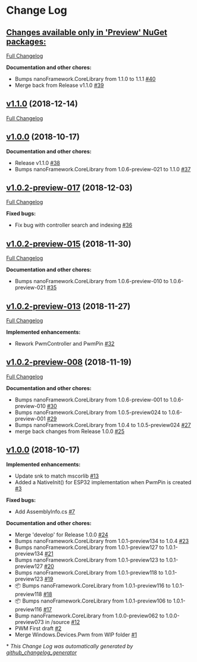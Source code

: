 # Change Log

## [**Changes available only in 'Preview' NuGet packages:**](https://github.com/nanoframework/lib-Windows.Devices.Pwm/tree/HEAD)

[Full Changelog](https://github.com/nanoframework/lib-Windows.Devices.Pwm/compare/v1.1.0...HEAD)

**Documentation and other chores:**

- Bumps nanoFramework.CoreLibrary from 1.1.0 to 1.1.1 [\#40](https://github.com/nanoframework/lib-Windows.Devices.Pwm/pull/40)
- Merge back from Release v1.1.0 [\#39](https://github.com/nanoframework/lib-Windows.Devices.Pwm/pull/39)

## [v1.1.0](https://github.com/nanoframework/lib-Windows.Devices.Pwm/tree/v1.1.0) (2018-12-14)
[Full Changelog](https://github.com/nanoframework/lib-Windows.Devices.Pwm/compare/v1.0.2-preview-017...v1.1.0)

## [v1.0.0](https://github.com/nanoframework/lib-Windows.Devices.Pwm/tree/v1.0.0) (2018-10-17)
**Documentation and other chores:**

- Release v1.1.0 [\#38](https://github.com/nanoframework/lib-Windows.Devices.Pwm/pull/38)
- Bumps nanoFramework.CoreLibrary from 1.0.6-preview-021 to 1.1.0 [\#37](https://github.com/nanoframework/lib-Windows.Devices.Pwm/pull/37)

## [v1.0.2-preview-017](https://github.com/nanoframework/lib-Windows.Devices.Pwm/tree/v1.0.2-preview-017) (2018-12-03)
[Full Changelog](https://github.com/nanoframework/lib-Windows.Devices.Pwm/compare/v1.0.2-preview-015...v1.0.2-preview-017)

**Fixed bugs:**

- Fix bug with controller search and indexing [\#36](https://github.com/nanoframework/lib-Windows.Devices.Pwm/pull/36)

## [v1.0.2-preview-015](https://github.com/nanoframework/lib-Windows.Devices.Pwm/tree/v1.0.2-preview-015) (2018-11-30)
[Full Changelog](https://github.com/nanoframework/lib-Windows.Devices.Pwm/compare/v1.0.2-preview-013...v1.0.2-preview-015)

**Documentation and other chores:**

- Bumps nanoFramework.CoreLibrary from 1.0.6-preview-010 to 1.0.6-preview-021 [\#35](https://github.com/nanoframework/lib-Windows.Devices.Pwm/pull/35)

## [v1.0.2-preview-013](https://github.com/nanoframework/lib-Windows.Devices.Pwm/tree/v1.0.2-preview-013) (2018-11-27)
[Full Changelog](https://github.com/nanoframework/lib-Windows.Devices.Pwm/compare/v1.0.2-preview-008...v1.0.2-preview-013)

**Implemented enhancements:**

- Rework PwmController and PwmPin [\#32](https://github.com/nanoframework/lib-Windows.Devices.Pwm/pull/32)

## [v1.0.2-preview-008](https://github.com/nanoframework/lib-Windows.Devices.Pwm/tree/v1.0.2-preview-008) (2018-11-19)
[Full Changelog](https://github.com/nanoframework/lib-Windows.Devices.Pwm/compare/v1.0.0...v1.0.2-preview-008)

**Documentation and other chores:**

- Bumps nanoFramework.CoreLibrary from 1.0.6-preview-001 to 1.0.6-preview-010 [\#30](https://github.com/nanoframework/lib-Windows.Devices.Pwm/pull/30)
- Bumps nanoFramework.CoreLibrary from 1.0.5-preview024 to 1.0.6-preview-001 [\#29](https://github.com/nanoframework/lib-Windows.Devices.Pwm/pull/29)
- Bumps nanoFramework.CoreLibrary from 1.0.4 to 1.0.5-preview024 [\#27](https://github.com/nanoframework/lib-Windows.Devices.Pwm/pull/27)
- merge back changes from Release 1.0.0 [\#25](https://github.com/nanoframework/lib-Windows.Devices.Pwm/pull/25)

## [v1.0.0](https://github.com/nanoframework/lib-Windows.Devices.Pwm/tree/v1.0.0) (2018-10-17)
**Implemented enhancements:**

- Update snk to match mscorlib [\#13](https://github.com/nanoframework/lib-Windows.Devices.Pwm/pull/13)
- Added a NativeInit\(\) for ESP32 implementation when PwmPin is created [\#3](https://github.com/nanoframework/lib-Windows.Devices.Pwm/pull/3)

**Fixed bugs:**

- Add AssemblyInfo.cs [\#7](https://github.com/nanoframework/lib-Windows.Devices.Pwm/pull/7)

**Documentation and other chores:**

- Merge 'develop' for Release 1.0.0 [\#24](https://github.com/nanoframework/lib-Windows.Devices.Pwm/pull/24)
- Bumps nanoFramework.CoreLibrary from 1.0.1-preview134 to 1.0.4 [\#23](https://github.com/nanoframework/lib-Windows.Devices.Pwm/pull/23)
- Bumps nanoFramework.CoreLibrary from 1.0.1-preview127 to 1.0.1-preview134 [\#21](https://github.com/nanoframework/lib-Windows.Devices.Pwm/pull/21)
- Bumps nanoFramework.CoreLibrary from 1.0.1-preview123 to 1.0.1-preview127 [\#20](https://github.com/nanoframework/lib-Windows.Devices.Pwm/pull/20)
- Bumps nanoFramework.CoreLibrary from 1.0.1-preview118 to 1.0.1-preview123 [\#19](https://github.com/nanoframework/lib-Windows.Devices.Pwm/pull/19)
- 📦 Bumps nanoFramework.CoreLibrary from 1.0.1-preview116 to 1.0.1-preview118 [\#18](https://github.com/nanoframework/lib-Windows.Devices.Pwm/pull/18)
- 📦 Bumps nanoFramework.CoreLibrary from 1.0.1-preview106 to 1.0.1-preview116 [\#17](https://github.com/nanoframework/lib-Windows.Devices.Pwm/pull/17)
- Bump nanoFramework.CoreLibrary from 1.0.0-preview062 to 1.0.0-preview073 in /source [\#12](https://github.com/nanoframework/lib-Windows.Devices.Pwm/pull/12)
- PWM First draft [\#2](https://github.com/nanoframework/lib-Windows.Devices.Pwm/pull/2)
- Merge Windows.Devices.Pwm from WIP folder [\#1](https://github.com/nanoframework/lib-Windows.Devices.Pwm/pull/1)



\* *This Change Log was automatically generated by [github_changelog_generator](https://github.com/skywinder/Github-Changelog-Generator)*